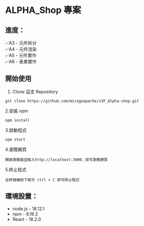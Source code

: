 # ALPHA_Shop 專案

## 進度：

✅A3 - 元件拆分<br>
✅A4 - 元件渲染<br>
✅A5 - 元件實作<br>
✅A6 - 表單實作<br>

## 開始使用

1. Clone 這支 Repository

```
git clone https://github.com/mirageapache/s3F_Alpha-shop.git
```

2.安裝 npm

```
npm install
```

3.啟動程式

```
npm start
```

4.瀏覽網頁

```
開啟瀏覽器並輸入http://localhost:3000，即可瀏覽網頁
```

5.終止程式

```
在終端機按下兩次 ctrl + C 即可終止程式
```

## 環境設置：

- node.js - 18.12.1
- npm - 8.19.2
- React - 18.2.0
